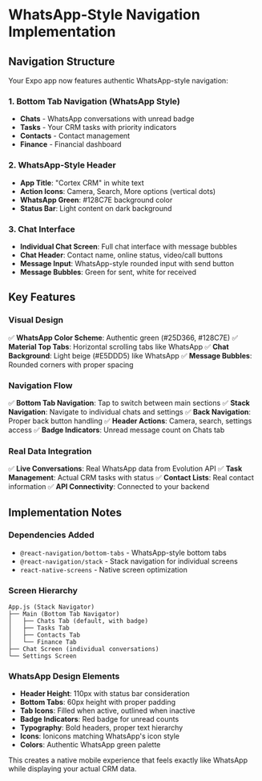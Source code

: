 # WhatsApp-Style Navigation Implementation

## Navigation Structure

Your Expo app now features authentic WhatsApp-style navigation:

### 1. Bottom Tab Navigation (WhatsApp Style)
- **Chats** - WhatsApp conversations with unread badge
- **Tasks** - Your CRM tasks with priority indicators  
- **Contacts** - Contact management
- **Finance** - Financial dashboard

### 2. WhatsApp-Style Header
- **App Title**: "Cortex CRM" in white text
- **Action Icons**: Camera, Search, More options (vertical dots)
- **WhatsApp Green**: #128C7E background color
- **Status Bar**: Light content on dark background

### 3. Chat Interface
- **Individual Chat Screen**: Full chat interface with message bubbles
- **Chat Header**: Contact name, online status, video/call buttons
- **Message Input**: WhatsApp-style rounded input with send button
- **Message Bubbles**: Green for sent, white for received

## Key Features

### Visual Design
✅ **WhatsApp Color Scheme**: Authentic green (#25D366, #128C7E)
✅ **Material Top Tabs**: Horizontal scrolling tabs like WhatsApp
✅ **Chat Background**: Light beige (#E5DDD5) like WhatsApp
✅ **Message Bubbles**: Rounded corners with proper spacing

### Navigation Flow
✅ **Bottom Tab Navigation**: Tap to switch between main sections
✅ **Stack Navigation**: Navigate to individual chats and settings
✅ **Back Navigation**: Proper back button handling
✅ **Header Actions**: Camera, search, settings access
✅ **Badge Indicators**: Unread message count on Chats tab

### Real Data Integration
✅ **Live Conversations**: Real WhatsApp data from Evolution API
✅ **Task Management**: Actual CRM tasks with status
✅ **Contact Lists**: Real contact information
✅ **API Connectivity**: Connected to your backend

## Implementation Notes

### Dependencies Added
- `@react-navigation/bottom-tabs` - WhatsApp-style bottom tabs
- `@react-navigation/stack` - Stack navigation for individual screens
- `react-native-screens` - Native screen optimization

### Screen Hierarchy
```
App.js (Stack Navigator)
├── Main (Bottom Tab Navigator)
│   ├── Chats Tab (default, with badge)
│   ├── Tasks Tab
│   ├── Contacts Tab
│   └── Finance Tab
├── Chat Screen (individual conversations)
└── Settings Screen
```

### WhatsApp Design Elements
- **Header Height**: 110px with status bar consideration
- **Bottom Tabs**: 60px height with proper padding
- **Tab Icons**: Filled when active, outlined when inactive
- **Badge Indicators**: Red badge for unread counts
- **Typography**: Bold headers, proper text hierarchy
- **Icons**: Ionicons matching WhatsApp's icon style
- **Colors**: Authentic WhatsApp green palette

This creates a native mobile experience that feels exactly like WhatsApp while displaying your actual CRM data.